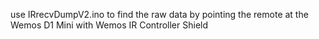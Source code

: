 use IRrecvDumpV2.ino to find the raw data by pointing the remote at the Wemos D1 Mini with Wemos IR Controller Shield
